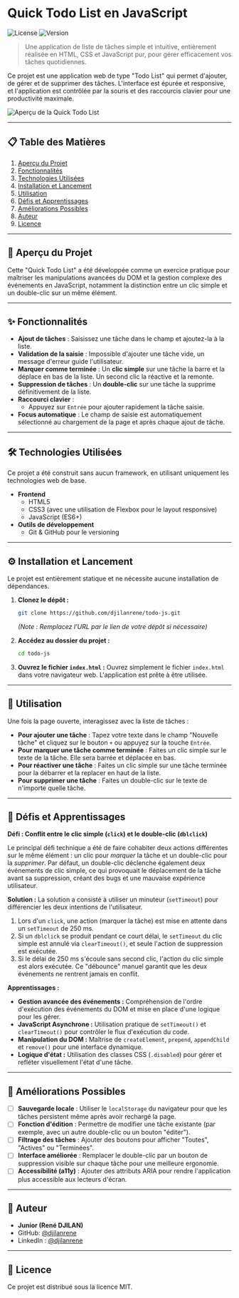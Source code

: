 # Quick Todo List en JavaScript

![License](https://img.shields.io/badge/license-MIT-blue.svg) ![Version](https://img.shields.io/badge/version-1.0.0-green.svg)

> Une application de liste de tâches simple et intuitive, entièrement réalisée en HTML, CSS et JavaScript pur, pour gérer efficacement vos tâches quotidiennes.

Ce projet est une application web de type "Todo List" qui permet d'ajouter, de gérer et de supprimer des tâches. L'interface est épurée et responsive, et l'application est contrôlée par la souris et des raccourcis clavier pour une productivité maximale.

![Aperçu de la Quick Todo List](https://imgur.com/jhhOPPP.png)

---

## 📋 Table des Matières

1.  [Aperçu du Projet](#-aperçu-du-projet)
2.  [Fonctionnalités](#-fonctionnalités)
3.  [Technologies Utilisées](#-technologies-utilisées)
4.  [Installation et Lancement](#-installation-et-lancement)
5.  [Utilisation](#-utilisation)
6.  [Défis et Apprentissages](#-défis-et-apprentissages)
7.  [Améliorations Possibles](#-améliorations-possibles)
8.  [Auteur](#-auteur)
9.  [Licence](#-licence)

---

## 🚀 Aperçu du Projet

Cette "Quick Todo List" a été développée comme un exercice pratique pour maîtriser les manipulations avancées du DOM et la gestion complexe des événements en JavaScript, notamment la distinction entre un clic simple et un double-clic sur un même élément.

---

## ✨ Fonctionnalités

*   **Ajout de tâches** : Saisissez une tâche dans le champ et ajoutez-la à la liste.
*   **Validation de la saisie** : Impossible d'ajouter une tâche vide, un message d'erreur guide l'utilisateur.
*   **Marquer comme terminée** : Un **clic simple** sur une tâche la barre et la déplace en bas de la liste. Un second clic la réactive et la remonte.
*   **Suppression de tâches** : Un **double-clic** sur une tâche la supprime définitivement de la liste.
*   **Raccourci clavier** :
    *   Appuyez sur `Entrée` pour ajouter rapidement la tâche saisie.
*   **Focus automatique** : Le champ de saisie est automatiquement sélectionné au chargement de la page et après chaque ajout de tâche.

---

## 🛠️ Technologies Utilisées

Ce projet a été construit sans aucun framework, en utilisant uniquement les technologies web de base.

*   **Frontend**
    *   HTML5
    *   CSS3 (avec une utilisation de Flexbox pour le layout responsive)
    *   JavaScript (ES6+)
*   **Outils de développement**
    *   Git & GitHub pour le versioning

---

## ⚙️ Installation et Lancement

Le projet est entièrement statique et ne nécessite aucune installation de dépendances.

1.  **Clonez le dépôt :**
    ```bash
    git clone https://github.com/djilanrene/todo-js.git
    ```
    *(Note : Remplacez l'URL par le lien de votre dépôt si nécessaire)*

2.  **Accédez au dossier du projet :**
    ```bash
    cd todo-js
    ```

3.  **Ouvrez le fichier `index.html` :**
    Ouvrez simplement le fichier `index.html` dans votre navigateur web. L'application est prête à être utilisée.

---

## 📖 Utilisation

Une fois la page ouverte, interagissez avec la liste de tâches :

*   **Pour ajouter une tâche** : Tapez votre texte dans le champ "Nouvelle tâche" et cliquez sur le bouton `+` ou appuyez sur la touche `Entrée`.
*   **Pour marquer une tâche comme terminée** : Faites un clic simple sur le texte de la tâche. Elle sera barrée et déplacée en bas.
*   **Pour réactiver une tâche** : Faites un clic simple sur une tâche terminée pour la débarrer et la replacer en haut de la liste.
*   **Pour supprimer une tâche** : Faites un double-clic sur le texte de n'importe quelle tâche.

---

## 🧠 Défis et Apprentissages

**Défi : Conflit entre le clic simple (`click`) et le double-clic (`dblclick`)**

Le principal défi technique a été de faire cohabiter deux actions différentes sur le même élément : un clic pour *marquer* la tâche et un double-clic pour la *supprimer*. Par défaut, un double-clic déclenche également deux événements de clic simple, ce qui provoquait le déplacement de la tâche avant sa suppression, créant des bugs et une mauvaise expérience utilisateur.

**Solution :**
La solution a consisté à utiliser un minuteur (`setTimeout`) pour différencier les deux intentions de l'utilisateur.
1.  Lors d'un `click`, une action (marquer la tâche) est mise en attente dans un `setTimeout` de 250 ms.
2.  Si un `dblclick` se produit pendant ce court délai, le `setTimeout` du clic simple est annulé via `clearTimeout()`, et seule l'action de suppression est exécutée.
3.  Si le délai de 250 ms s'écoule sans second clic, l'action du clic simple est alors exécutée.
Ce "débounce" manuel garantit que les deux événements ne rentrent jamais en conflit.

**Apprentissages :**
*   **Gestion avancée des événements :** Compréhension de l'ordre d'exécution des événements du DOM et mise en place d'une logique pour les gérer.
*   **JavaScript Asynchrone :** Utilisation pratique de `setTimeout()` et `clearTimeout()` pour contrôler le flux d'exécution du code.
*   **Manipulation du DOM :** Maîtrise de `createElement`, `prepend`, `appendChild` et `remove()` pour une interface dynamique.
*   **Logique d'état :** Utilisation des classes CSS (`.disabled`) pour gérer et refléter visuellement l'état d'une tâche.

---

## 🔮 Améliorations Possibles

- [ ] **Sauvegarde locale** : Utiliser le `localStorage` du navigateur pour que les tâches persistent même après avoir rechargé la page.
- [ ] **Fonction d'édition** : Permettre de modifier une tâche existante (par exemple, avec un autre double-clic ou un bouton "éditer").
- [ ] **Filtrage des tâches** : Ajouter des boutons pour afficher "Toutes", "Actives" ou "Terminées".
- [ ] **Interface améliorée** : Remplacer le double-clic par un bouton de suppression visible sur chaque tâche pour une meilleure ergonomie.
- [ ] **Accessibilité (a11y)** : Ajouter des attributs ARIA pour rendre l'application plus accessible aux lecteurs d'écran.

---

## 👤 Auteur

*   **Junior (René DJILAN)**
*   GitHub: [@djilanrene](https://github.com/djilanrene/)
*   LinkedIn : [@djilanrene](https://linkedin.com/in/djilanrene/)

---

## 📜 Licence

Ce projet est distribué sous la licence MIT.
